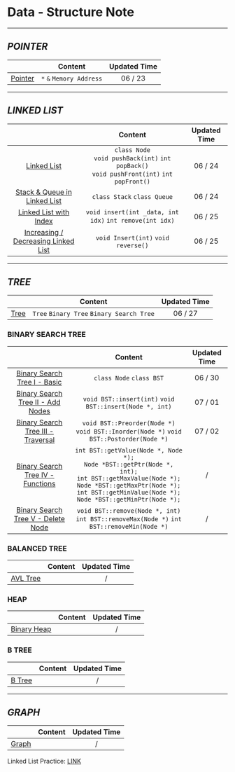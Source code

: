 # Data - Structure Note

---

## ***POINTER***
|                                                                      |                                                   Content                                                    | Updated Time |
|:--------------------------------------------------------------------:|:------------------------------------------------------------------------------------------------------------:|:------------:|
| [Pointer](https://hackmd.io/@sPFeZuk0TO6vSH6igR94Ug/BkUTSrecc)    |  ```*``` ```&``` ```Memory Address``` |   06 / 23    |

---

## ***LINKED LIST***
|                                                                      |                                                   Content                                                    | Updated Time |
|:--------------------------------------------------------------------:|:------------------------------------------------------------------------------------------------------------:|:------------:|
| [Linked List](https://hackmd.io/@sPFeZuk0TO6vSH6igR94Ug/BkSo5rb99)  | ```class Node``` <br>```void pushBack(int)``` ```int popBack()``` <br>```void pushFront(int)``` ```int popFront()``` |   06 / 24    |
| [Stack & Queue in Linked List](https://hackmd.io/@sPFeZuk0TO6vSH6igR94Ug/HJG-sS7cc) | ```class Stack``` ```class Queue```  |   06 / 24    |
| [Linked List with Index](https://hackmd.io/@sPFeZuk0TO6vSH6igR94Ug/B1AUNf495) |  ```void insert(int _data, int idx)``` ```int remove(int idx)```                                      |   06 / 25    |
| [Increasing / Decreasing Linked List](https://hackmd.io/@sPFeZuk0TO6vSH6igR94Ug/BkAhcIV5c)|    ```void Insert(int)``` ```void reverse()```                       |   06 / 25    |

---

## ***TREE***
|                                                                      |                                                   Content                                                    | Updated Time |
|:--------------------------------------------------------------------:|:------------------------------------------------------------------------------------------------------------:|:------------:|
| [Tree](https://hackmd.io/@sPFeZuk0TO6vSH6igR94Ug/ByEza3Uqc) | ```Tree``` ```Binary Tree``` ```Binary Search Tree```                                                                                                             |   06 / 27    |

### BINARY SEARCH TREE
|                                                                      |                                                   Content                                                    | Updated Time |
|:--------------------------------------------------------------------:|:------------------------------------------------------------------------------------------------------------:|:------------:|
| [Binary Search Tree I - Basic](https://hackmd.io/@sPFeZuk0TO6vSH6igR94Ug/Bkq-pFY9c) | ```class Node``` ```class BST```                                                                                                     |   06 / 30    |
| [Binary Search Tree II - Add Nodes](https://hackmd.io/@sPFeZuk0TO6vSH6igR94Ug/BkqR6f3q9) |  ```void BST::insert(int)``` ```void BST::insert(Node *, int)```                                                                                                       |   07 / 01    |
| [Binary Search Tree III - Traversal](https://hackmd.io/@sPFeZuk0TO6vSH6igR94Ug/rJ6G7869q) | ```void BST::Preorder(Node *)```<br> ```void BST::Inorder(Node *)``` ```void BST::Postorder(Node *)```                                                                                                   |   07 / 02    |
| [Binary Search Tree IV - Functions]() |  ```int BST::getValue(Node *, Node *);```<br> ```Node *BST::getPtr(Node *, int);``` <br> ```int BST::getMaxValue(Node *);```<br> ```Node *BST::getMaxPtr(Node *);``` <br> ```int BST::getMinValue(Node *);``` <br> ```Node *BST::getMinPtr(Node *);```  |      /       |
| [Binary Search Tree V - Delete Node]() | ```void BST::remove(Node *, int)```  <br> ```int BST::removeMax(Node *)``` ```int BST::removeMin(Node *)```                                                                                                   |      /       |

### BALANCED TREE
|                                                                      |                                                   Content                                                    | Updated Time |
|:--------------------------------------------------------------------:|:------------------------------------------------------------------------------------------------------------:|:------------:|
| [AVL Tree]() |                                                                                                              |      /       |

### HEAP
|                                                                      |                                                   Content                                                    | Updated Time |
|:--------------------------------------------------------------------:|:------------------------------------------------------------------------------------------------------------:|:------------:|
| [Binary Heap]() |                                                                                                              |      /       |

### B TREE
|                                                                      |                                                   Content                                                    | Updated Time |
|:--------------------------------------------------------------------:|:------------------------------------------------------------------------------------------------------------:|:------------:|
| [B Tree]() |                                                                                                              |      /       |

---

## ***GRAPH***
|                                                                      |                                                   Content                                                    | Updated Time |
|:--------------------------------------------------------------------:|:------------------------------------------------------------------------------------------------------------:|:------------:|
| [Graph]() |                                                                                                              |      /       |


Linked List Practice: [LINK](https://github.com/minhsun-c/Data-Structure/tree/main/Linked%20List%20with%20Class/Practice)
